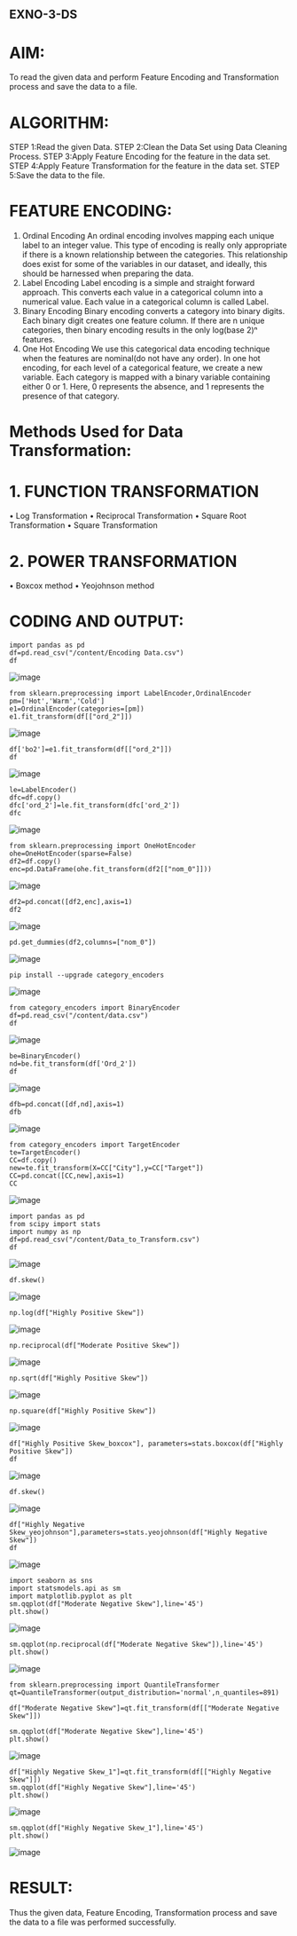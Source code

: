 ## EXNO-3-DS

# AIM:
To read the given data and perform Feature Encoding and Transformation process and save the data to a file.

# ALGORITHM:
STEP 1:Read the given Data.
STEP 2:Clean the Data Set using Data Cleaning Process.
STEP 3:Apply Feature Encoding for the feature in the data set.
STEP 4:Apply Feature Transformation for the feature in the data set.
STEP 5:Save the data to the file.

# FEATURE ENCODING:
1. Ordinal Encoding
An ordinal encoding involves mapping each unique label to an integer value. This type of encoding is really only appropriate if there is a known relationship between the categories. This relationship does exist for some of the variables in our dataset, and ideally, this should be harnessed when preparing the data.
2. Label Encoding
Label encoding is a simple and straight forward approach. This converts each value in a categorical column into a numerical value. Each value in a categorical column is called Label.
3. Binary Encoding
Binary encoding converts a category into binary digits. Each binary digit creates one feature column. If there are n unique categories, then binary encoding results in the only log(base 2)ⁿ features.
4. One Hot Encoding
We use this categorical data encoding technique when the features are nominal(do not have any order). In one hot encoding, for each level of a categorical feature, we create a new variable. Each category is mapped with a binary variable containing either 0 or 1. Here, 0 represents the absence, and 1 represents the presence of that category.

# Methods Used for Data Transformation:
  # 1. FUNCTION TRANSFORMATION
• Log Transformation
• Reciprocal Transformation
• Square Root Transformation
• Square Transformation
  # 2. POWER TRANSFORMATION
• Boxcox method
• Yeojohnson method

# CODING AND OUTPUT:
  ```
import pandas as pd
df=pd.read_csv("/content/Encoding Data.csv")
df
```
![image](https://github.com/Munimadhuriganji/EXNO-3-DS/assets/138849444/bd1324af-f47f-4d54-a05a-6699aa14369d)
```
from sklearn.preprocessing import LabelEncoder,OrdinalEncoder
pm=['Hot','Warm','Cold']
e1=OrdinalEncoder(categories=[pm])
e1.fit_transform(df[["ord_2"]])
```
![image](https://github.com/Munimadhuriganji/EXNO-3-DS/assets/138849444/eccfe2e0-e213-4011-9187-1bd11162a0bd)
```
df['bo2']=e1.fit_transform(df[["ord_2"]])
df
```
![image](https://github.com/Munimadhuriganji/EXNO-3-DS/assets/138849444/d2fae3b3-109d-4d95-b2c5-5205e5cd32d8)
```
le=LabelEncoder()
dfc=df.copy()
dfc['ord_2']=le.fit_transform(dfc['ord_2'])
dfc
```
![image](https://github.com/Munimadhuriganji/EXNO-3-DS/assets/138849444/f9c1cae8-754e-4097-b6de-3700b13ae143)
```
from sklearn.preprocessing import OneHotEncoder
ohe=OneHotEncoder(sparse=False)
df2=df.copy()
enc=pd.DataFrame(ohe.fit_transform(df2[["nom_0"]]))
```
![image](https://github.com/Munimadhuriganji/EXNO-3-DS/assets/138849444/75072fbd-e118-4da3-986d-a32436cd9518)

```
df2=pd.concat([df2,enc],axis=1)
df2
```
![image](https://github.com/Munimadhuriganji/EXNO-3-DS/assets/138849444/a147c299-bea9-4aa6-ac02-08900a60a11b)
```
pd.get_dummies(df2,columns=["nom_0"])
```
![image](https://github.com/Munimadhuriganji/EXNO-3-DS/assets/138849444/84b3ee3c-672b-4082-b21f-c7f7431b2a8a)
```
pip install --upgrade category_encoders
```
![image](https://github.com/Munimadhuriganji/EXNO-3-DS/assets/138849444/c817945c-ed35-4364-b3b3-ed9e08a7f1c3)
```
from category_encoders import BinaryEncoder
df=pd.read_csv("/content/data.csv")
df
```
![image](https://github.com/Munimadhuriganji/EXNO-3-DS/assets/138849444/58578bf2-c0b8-4b15-8c8e-33361d94bbdf)
```
be=BinaryEncoder()
nd=be.fit_transform(df['Ord_2'])
df
```
![image](https://github.com/Munimadhuriganji/EXNO-3-DS/assets/138849444/c989221a-34ab-406e-b822-b70343249c7a)
```
dfb=pd.concat([df,nd],axis=1)
dfb
```
![image](https://github.com/Munimadhuriganji/EXNO-3-DS/assets/138849444/b00a32bd-97da-46c7-ad85-266929ea4774)
```
from category_encoders import TargetEncoder
te=TargetEncoder()
CC=df.copy()
new=te.fit_transform(X=CC["City"],y=CC["Target"])
CC=pd.concat([CC,new],axis=1)
CC
```
![image](https://github.com/Munimadhuriganji/EXNO-3-DS/assets/138849444/95df5a37-21a9-49e3-b8ba-15b6756a0c0b)
```
import pandas as pd
from scipy import stats
import numpy as np
df=pd.read_csv("/content/Data_to_Transform.csv")
df
```
![image](https://github.com/Munimadhuriganji/EXNO-3-DS/assets/138849444/d8f3e388-95ec-444a-9d16-d8e064785968)
```
df.skew()
```
![image](https://github.com/Munimadhuriganji/EXNO-3-DS/assets/138849444/e428b1f0-3529-41e9-96ea-7933f3d2f55f)
```
np.log(df["Highly Positive Skew"])
```
![image](https://github.com/Munimadhuriganji/EXNO-3-DS/assets/138849444/e44e43e8-e4c2-4222-923b-8e703b3a90f2)
```
np.reciprocal(df["Moderate Positive Skew"])
```
![image](https://github.com/Munimadhuriganji/EXNO-3-DS/assets/138849444/c90dbabb-fa48-4d13-87c4-313c462f525f)
```
np.sqrt(df["Highly Positive Skew"])
```
![image](https://github.com/Munimadhuriganji/EXNO-3-DS/assets/138849444/3dc6d748-9a7a-4622-b1eb-0670bfac103f)
```
np.square(df["Highly Positive Skew"])
```
![image](https://github.com/Munimadhuriganji/EXNO-3-DS/assets/138849444/983509e9-045e-4d0d-92f0-fb08b2425ad0)
```
df["Highly Positive Skew_boxcox"], parameters=stats.boxcox(df["Highly Positive Skew"])
df
```
![image](https://github.com/Munimadhuriganji/EXNO-3-DS/assets/138849444/59b88eab-ad13-49b2-a769-5a937aad39ee)
```
df.skew()
```
![image](https://github.com/Munimadhuriganji/EXNO-3-DS/assets/138849444/212f5fb0-fecf-40e9-9e77-1873b7b683d9)
```
df["Highly Negative Skew_yeojohnson"],parameters=stats.yeojohnson(df["Highly Negative Skew"])
df
```
![image](https://github.com/Munimadhuriganji/EXNO-3-DS/assets/138849444/0451fb7c-e01a-4d57-a33c-d7d19f9b6f7a)

```
import seaborn as sns
import statsmodels.api as sm
import matplotlib.pyplot as plt
sm.qqplot(df["Moderate Negative Skew"],line='45')
plt.show()
```
![image](https://github.com/Munimadhuriganji/EXNO-3-DS/assets/138849444/4499229a-6989-4ffc-9ffa-f07667c5c683)
```
sm.qqplot(np.reciprocal(df["Moderate Negative Skew"]),line='45')
plt.show()
```
![image](https://github.com/Munimadhuriganji/EXNO-3-DS/assets/138849444/b2577604-c2fd-4df7-abfb-47a7640431dd)
```
from sklearn.preprocessing import QuantileTransformer
qt=QuantileTransformer(output_distribution='normal',n_quantiles=891)

df["Moderate Negative Skew"]=qt.fit_transform(df[["Moderate Negative Skew"]])

sm.qqplot(df["Moderate Negative Skew"],line='45')
plt.show()
```
![image](https://github.com/Munimadhuriganji/EXNO-3-DS/assets/138849444/ecaa11fc-4104-407b-b6ed-da159f416c53)
```
df["Highly Negative Skew_1"]=qt.fit_transform(df[["Highly Negative Skew"]])
sm.qqplot(df["Highly Negative Skew"],line='45')
plt.show()
```
![image](https://github.com/Munimadhuriganji/EXNO-3-DS/assets/138849444/62ca05bd-689e-4af3-9a9b-d406d99abbb0)
```
sm.qqplot(df["Highly Negative Skew_1"],line='45')
plt.show()
```
![image](https://github.com/Munimadhuriganji/EXNO-3-DS/assets/138849444/e797524a-8197-4137-a285-ece4334fcec4)

# RESULT:
  
   Thus the given data, Feature Encoding, Transformation process and save the data to a file was performed successfully.
       
